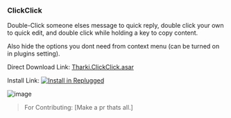### ClickClick

Double-Click someone elses message to quick reply, double click your own to quick edit, and double
click while holding a key to copy content.

Also hide the options you dont need from context menu (can be turned on in plugins setting).

Direct Download Link:
[Tharki.ClickClick.asar](https://github.com/Tharki-God/DevTools/releases/latest/download/Tharki.ClickClick.asar)

Install Link:
[![Install in Replugged](https://img.shields.io/badge/-Install%20in%20Replugged-blue?style=for-the-badge&logo=none)](https://replugged.dev/install?identifier=Tharki-God/ClickClick&source=github)

![image](https://tharki-god.github.io/files-random-host/bdpluginsassets/clickclick.gif)

> For Contributing: [Make a pr thats all.]

